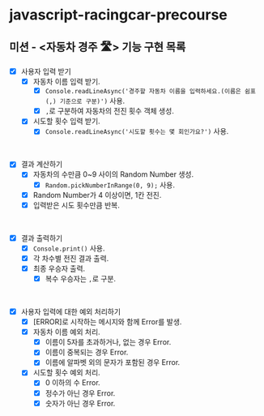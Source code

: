 # javascript-racingcar-precourse

## 미션 - <자동차 경주 🛣️> 기능 구현 목록

- [x] 사용자 입력 받기
  - [x] 자동차 이름 입력 받기.
    - [x] `Console.readLineAsync('경주할 자동차 이름을 입력하세요.(이름은 쉼표(,) 기준으로 구분)')` 사용.
    - [x] `,`로 구분하여 자동차의 전진 횟수 객체 생성.
  - [x] 시도할 횟수 입력 받기.
    - [x] `Console.readLineAsync('시도할 횟수는 몇 회인가요?')` 사용.

<br>

- [x] 결과 계산하기
  - [x] 자동차의 수만큼 0~9 사이의 Random Number 생성.
    - [x] `Random.pickNumberInRange(0, 9);` 사용.
  - [x] Random Number가 4 이상이면, 1칸 전진.
  - [x] 입력받은 시도 횟수만큼 반복.

<br>

- [x] 결과 출력하기
  - [x] `Console.print()` 사용.
  - [x] 각 차수별 전진 결과 출력.
  - [x] 최종 우승자 출력.
    - [x] 복수 우승자는 `,`로 구분.

<br>

- [x] 사용자 입력에 대한 예외 처리하기
  - [x] [ERROR]로 시작하는 메시지와 함께 Error를 발생.
  - [x] 자동차 이름 예외 처리.
    - [x] 이름이 5자를 초과하거나, 없는 경우 Error.
    - [x] 이름이 중복되는 경우 Error.
    - [x] 이름에 알파벳 외의 문자가 포함된 경우 Error.
  - [x] 시도할 횟수 예외 처리.
    - [x] 0 이하의 수 Error.
    - [x] 정수가 아닌 경우 Error.
    - [x] 숫자가 아닌 경우 Error.
